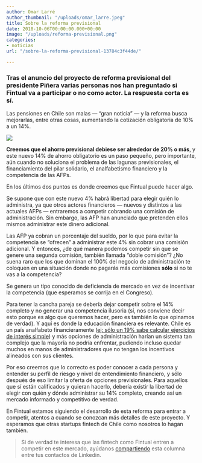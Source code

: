 ```yaml
---
author: Omar Larré
author_thumbnail: "/uploads/omar_larre.jpeg"
title: Sobre la reforma previsional
date: 2018-10-06T00:00:00.000+00:00
image: "/uploads/reforma-previsional.png"
categories:
- noticias
url: "/sobre-la-reforma-previsional-13784c3f44de/"

---
```

### Tras el anuncio del proyecto de reforma previsional del presidente Piñera varias personas nos han preguntado si Fintual va a participar o no como actor. La respuesta corta es sí.

Las pensiones en Chile son malas — “gran noticia” — y la reforma busca mejorarlas, entre otras cosas, aumentando la cotización obligatoria de 10% a un 14%.

![](/uploads/sobre-la-refo4955.png)

**Creemos que el ahorro previsional debiese ser alrededor de 20% o más**, y este nuevo 14% de ahorro obligatorio es un paso pequeño, pero importante, aún cuando no soluciona el problema de las lagunas previsionales, el financiamiento del pilar solidario, el analfabetismo financiero y la competencia de las AFPs.

En los últimos dos puntos es donde creemos que Fintual puede hacer algo.

Se supone que con este nuevo 4% habrá libertad para elegir quién lo administra, ya que otros actores financieros — nuevos y distintos a las actuales AFPs — entraremos a competir cobrando una comisión de administración. Sin embargo, las AFP han anunciado que pretenden ellos mismos administrar este dinero adicional.

Las AFP ya cobran un porcentaje del sueldo, por lo que para evitar la competencia se “ofrecen” a administrar este 4% sin cobrar una comisión adicional. Y entonces, ¿de qué manera podemos competir sin que se genere una segunda comisión, también llamada “doble comisión”? ¿No suena raro que los que dominan el 100% del negocio de administración te coloquen en una situación donde no pagarás más comisiones **sólo** si no te vas a la competencia?

Se genera un tipo conocido de deficiencia de mercado en vez de incentivar la competencia (que esperamos se corrija en el Congreso).

Para tener la cancha pareja se debería dejar competir sobre el 14% completo y no generar una competencia ilusoria (sí, nos conviene decir esto porque es algo que queremos hacer, pero es también lo que opinamos de verdad). Y aquí es donde la educación financiera es relevante. Chile es un país analfabeto financieramente ([ej: sólo un 19% sabe calcular ejercicios de interés simple](https://www.emol.com/noticias/Economia/2017/10/10/878264/Eric-Parrado-SBIF-y-educacion-financiera-de-los-chilenos-Somos-analfabetos.html)) y más opciones de administración harían un sistema tan complejo que la mayoría no podría enfrentar, pudiendo incluso quedar muchos en manos de administradores que no tengan los incentivos alineados con sus clientes.

Por eso creemos que lo correcto es poder conocer a cada persona y entender su perfil de riesgo y nivel de entendimiento financiero, y sólo después de eso limitar la oferta de opciones previsionales. Para aquellos que sí están calificados y quieran hacerlo, debería existir la libertad de elegir con quién y dónde administrar su 14% completo, creando así un mercado informado y competitivo de verdad.

En Fintual estamos siguiendo el desarrollo de esta reforma para entrar a competir, atentos a cuando se conozcan más detalles de este proyecto. Y esperamos que otras startups fintech de Chile como nosotros lo hagan también.
> Si de verdad te interesa que las fintech como Fintual entren a competir en este mercado, ayúdanos [compartiendo](https://www.linkedin.com/shareArticle?mini=true&url=https%3A//blog.fintual.cl/sobre-la-reforma-previsional-13784c3f44de&title=Qu%C3%A9%20pensamos%20en%20Fintual%20sobre%20el%204%25%20de%20la%20reforma%20previsional&summary=Tras%20el%20anuncio%20del%20proyecto%20de%20reforma%20previsional%20del%20presidente%20Pi%C3%B1era%20varias%20personas%20nos%20han%20preguntado%20si%20Fintual%20va%20a%20participar%20o%20no%20como%20actor.%20La%20respuesta%20corta%20es%20s%C3%AD.&source=fintual_blog) esta columna entre tus contactos de Linkedin.